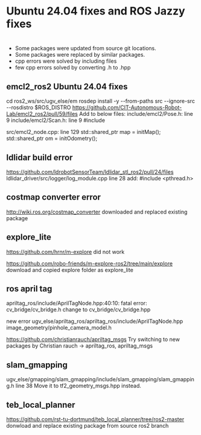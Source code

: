 # Ubuntu 24.04 fixes and ROS Jazzy fixes
# #######################################

- Some packages were updated from source git locations.
- Some packages were replaced by similar packages.
- cpp errors were solved by including files
- few cpp errors solved by converting .h to .hpp

## emcl2_ros2 Ubuntu 24.04 fixes
cd ros2_ws/src/ugv_else/em
rosdep install -y --from-paths src --ignore-src --rosdistro $ROS_DISTRO
https://github.com/CIT-Autonomous-Robot-Lab/emcl2_ros2/pull/59/files
Add to below files:
include/emcl2/Pose.h: line 9
include/emcl2/Scan.h: line 9
#include <cstdint>

src/emcl2_node.cpp: line 129
std::shared_ptr<LikelihoodFieldMap> map = initMap();
std::shared_ptr<OdomModel> om = initOdometry();

## ldlidar build error
https://github.com/ldrobotSensorTeam/ldlidar_stl_ros2/pull/24/files 
ldlidar_driver/src/logger/log_module.cpp
line 28 add: #include <pthread.h>

## costmap converter error
http://wiki.ros.org/costmap_converter
downloaded and replaced existing package

## explore_lite 
https://github.com/hrnr/m-explore
did not work

https://github.com/robo-friends/m-explore-ros2/tree/main/explore
download and copied explore folder as explore_lite

## ros april tag 
apriltag_ros/include/AprilTagNode.hpp:40:10: fatal error: cv_bridge/cv_bridge.h
change to cv_bridge/cv_bridge.hpp

new error
ugv_else/apriltag_ros/apriltag_ros/include/AprilTagNode.hpp
image_geometry/pinhole_camera_model.h

https://github.com/christianrauch/apriltag_msgs 
Try switching to new packages by Christian rauch -> apriltag_ros, apriltag_msgs

## slam_gmapping 
ugv_else/gmapping/slam_gmapping/include/slam_gmapping/slam_gmapping.h  line 38
Move it to tf2_geometry_msgs.hpp instead.

## teb_local_planner
https://github.com/rst-tu-dortmund/teb_local_planner/tree/ros2-master
donwload and replace existing package from source ros2 branch